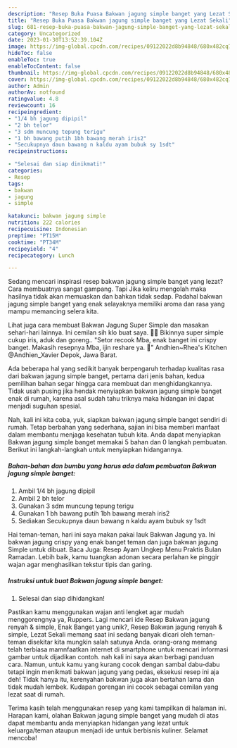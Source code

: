 ```yaml
---
description: "Resep Buka Puasa Bakwan jagung simple banget yang Lezat Sekali"
title: "Resep Buka Puasa Bakwan jagung simple banget yang Lezat Sekali"
slug: 681-resep-buka-puasa-bakwan-jagung-simple-banget-yang-lezat-sekali
category: Uncategorized
date: 2023-01-30T13:52:39.104Z
image: https://img-global.cpcdn.com/recipes/09122022d8b94848/680x482cq70/bakwan-jagung-simple-banget-foto-resep-utama.jpg
hideToc: false
enableToc: true
enableTocContent: false
thumbnail: https://img-global.cpcdn.com/recipes/09122022d8b94848/680x482cq70/bakwan-jagung-simple-banget-foto-resep-utama.jpg
cover: https://img-global.cpcdn.com/recipes/09122022d8b94848/680x482cq70/bakwan-jagung-simple-banget-foto-resep-utama.jpg
author: Admin
authorAv: notfound
ratingvalue: 4.8
reviewcount: 16
recipeingredient:
- "1/4 bh jagung dipipil"
- "2 bh telor"
- "3 sdm muncung tepung terigu"
- "1 bh bawang putih 1bh bawang merah iris2"
- "Secukupnya daun bawang n kaldu ayam bubuk sy 1sdt"
recipeinstructions:

- "Selesai dan siap dinikmati!"
categories:
- Resep
tags:
- bakwan
- jagung
- simple

katakunci: bakwan jagung simple 
nutrition: 222 calories
recipecuisine: Indonesian
preptime: "PT15M"
cooktime: "PT34M"
recipeyield: "4"
recipecategory: Lunch

---
```



Sedang mencari inspirasi resep bakwan jagung simple banget yang lezat? Cara membuatnya sangat gampang. Tapi Jika keliru mengolah maka hasilnya tidak akan memuaskan dan bahkan tidak sedap. Padahal bakwan jagung simple banget yang enak selayaknya memiliki aroma dan rasa yang mampu memancing selera kita.


Lihat juga cara membuat Bakwan Jagung Super Simple dan masakan sehari-hari lainnya. Ini cemilan sih klo buat saya. 🤭🤭 Bikinnya super simple cukup iris, aduk dan goreng.. &#34;Setor recook Mba, enak banget ini crispy banget. Makasih resepnya Mba, ijin reshare ya. 🙏&#34; Andhien~Rhea&#39;s Kitchen @Andhien_Xavier Depok, Jawa Barat.

Ada beberapa hal yang sedikit banyak berpengaruh terhadap kualitas rasa dari bakwan jagung simple banget, pertama dari jenis bahan, kedua pemilihan bahan segar hingga cara membuat dan menghidangkannya. Tidak usah pusing jika hendak menyiapkan bakwan jagung simple banget enak di rumah, karena asal sudah tahu triknya maka hidangan ini dapat menjadi suguhan spesial.


Nah, kali ini kita coba, yuk, siapkan bakwan jagung simple banget sendiri di rumah. Tetap berbahan yang sederhana, sajian ini bisa memberi manfaat dalam membantu menjaga kesehatan tubuh kita. Anda dapat menyiapkan Bakwan jagung simple banget memakai 5 bahan dan 0 langkah pembuatan. Berikut ini langkah-langkah untuk menyiapkan hidangannya.

<!--inarticleads1-->

##### Bahan-bahan dan bumbu yang harus ada dalam pembuatan Bakwan jagung simple banget:

1. Ambil 1/4 bh jagung dipipil
1. Ambil 2 bh telor
1. Gunakan 3 sdm muncung tepung terigu
1. Gunakan 1 bh bawang putih 1bh bawang merah iris2
1. Sediakan Secukupnya daun bawang n kaldu ayam bubuk sy 1sdt


Hai teman-teman, hari ini saya makan pakai lauk Bakwan Jagung ya. Ini bakwan jagung crispy yang enak banget teman dan juga bakwan jagung Simple untuk dibuat. Baca Juga: Resep Ayam Ungkep Menu Praktis Bulan Ramadan. Lebih baik, kamu tuangkan adonan secara perlahan ke pinggir wajan agar menghasilkan tekstur tipis dan garing. 

<!--inarticleads2-->

##### Instruksi untuk buat Bakwan jagung simple banget:


1. Selesai dan siap dihidangkan!

Pastikan kamu menggunakan wajan anti lengket agar mudah menggorengnya ya, Ruppers. Lagi mencari ide Resep Bakwan jagung renyah &amp; simple, Enak Banget yang unik?, Resep Bakwan jagung renyah &amp; simple, Lezat Sekali memang saat ini sedang banyak dicari oleh teman-teman disekitar kita mungkin salah satunya Anda. orang-orang memang telah terbiasa mamnfaatkan internet di smartphone untuk mencari informasi gambar untuk dijadikan contoh. nah kali ini saya akan berbagi panduan cara. Namun, untuk kamu yang kurang cocok dengan sambal dabu-dabu tetapi ingin menikmati bakwan jagung yang pedas, eksekusi resep ini aja deh! Tidak hanya itu, kerenyahan bakwan juga akan bertahan lama dan tidak mudah lembek. Kudapan gorengan ini cocok sebagai cemilan yang lezat saat di rumah. 

Terima kasih telah menggunakan resep yang kami tampilkan di halaman ini. Harapan kami, olahan Bakwan jagung simple banget yang mudah di atas dapat membantu anda menyiapkan hidangan yang lezat untuk keluarga/teman ataupun menjadi ide untuk berbisnis kuliner. Selamat mencoba!
